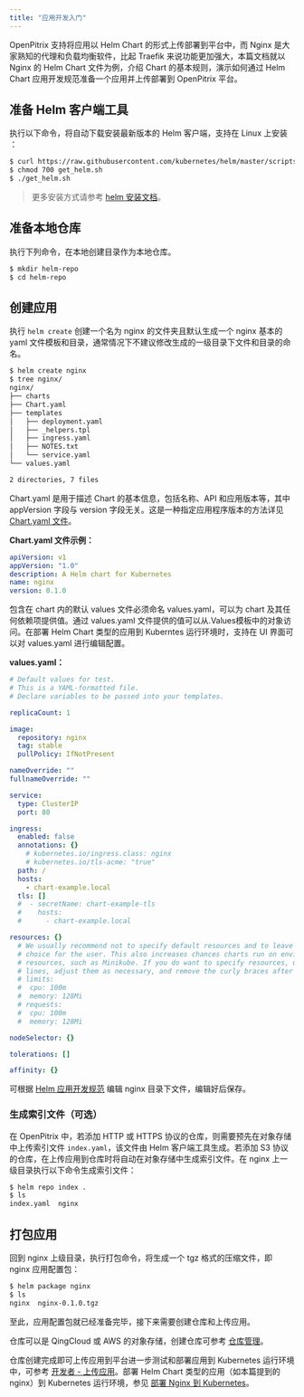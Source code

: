 ```yaml
---
title: "应用开发入门"
---
```


OpenPitrix 支持将应用以 Helm Chart 的形式上传部署到平台中，而 Nginx 是大家熟知的代理和负载均衡软件，比起 Traefik 来说功能更加强大，本篇文档就以 Nginx 的 Helm Chart 文件为例，介绍 Chart 的基本规则，演示如何通过 Helm Chart 应用开发规范准备一个应用并上传部署到 OpenPitrix 平台。

## 准备 Helm 客户端工具

执行以下命令，将自动下载安装最新版本的 Helm 客户端，支持在 Linux 上安装 ：

```bash
$ curl https://raw.githubusercontent.com/kubernetes/helm/master/scripts/get > get_helm.sh
$ chmod 700 get_helm.sh
$ ./get_helm.sh
```

> 更多安装方式请参考 [helm 安装文档](https://github.com/helm/helm/blob/master/docs/install.md#installing-the-helm-client)。

## 准备本地仓库

执行下列命令，在本地创建目录作为本地仓库。

```bash
$ mkdir helm-repo
$ cd helm-repo
```

## 创建应用

执行 `helm create` 创建一个名为 nginx 的文件夹且默认生成一个 nginx 基本的 yaml 文件模板和目录，通常情况下不建议修改生成的一级目录下文件和目录的命名。

```bash
$ helm create nginx
$ tree nginx/
nginx/
├── charts
├── Chart.yaml
├── templates
│   ├── deployment.yaml
│   ├── _helpers.tpl
│   ├── ingress.yaml
│   ├── NOTES.txt
│   └── service.yaml
└── values.yaml

2 directories, 7 files
```

Chart.yaml 是用于描述 Chart 的基本信息，包括名称、API 和应用版本等，其中 appVersion 字段与 version 字段无关。这是一种指定应用程序版本的方法详见 [Chart.yaml 文件](../developer-guide/helm-specification)。

**Chart.yaml 文件示例：**

```yaml
apiVersion: v1
appVersion: "1.0"
description: A Helm chart for Kubernetes
name: nginx
version: 0.1.0
```

包含在 chart 内的默认 values 文件必须命名 values.yaml，可以为 chart 及其任何依赖项提供值。通过 values.yaml 文件提供的值可以从.Values模板中的对象访问。在部署 Helm Chart 类型的应用到 Kuberntes 运行环境时，支持在 UI 界面可以对 values.yaml 进行编辑配置。

**values.yaml：**

```yaml
# Default values for test.
# This is a YAML-formatted file.
# Declare variables to be passed into your templates.

replicaCount: 1

image:
  repository: nginx
  tag: stable
  pullPolicy: IfNotPresent

nameOverride: ""
fullnameOverride: ""

service:
  type: ClusterIP
  port: 80

ingress:
  enabled: false
  annotations: {}
    # kubernetes.io/ingress.class: nginx
    # kubernetes.io/tls-acme: "true"
  path: /
  hosts:
    - chart-example.local
  tls: []
  #  - secretName: chart-example-tls
  #    hosts:
  #      - chart-example.local

resources: {}
  # We usually recommend not to specify default resources and to leave this as a conscious
  # choice for the user. This also increases chances charts run on environments with little
  # resources, such as Minikube. If you do want to specify resources, uncomment the following
  # lines, adjust them as necessary, and remove the curly braces after 'resources:'.
  # limits:
  #  cpu: 100m
  #  memory: 128Mi
  # requests:
  #  cpu: 100m
  #  memory: 128Mi

nodeSelector: {}

tolerations: []

affinity: {}

```

可根据 [Helm 应用开发规范](../developer-guide/helm-specification) 编辑 nginx 目录下文件，编辑好后保存。

### 生成索引文件（可选）

在 OpenPitrix 中，若添加 HTTP 或 HTTPS 协议的仓库，则需要预先在对象存储中上传索引文件 `index.yaml`，该文件由 Helm 客户端工具生成。若添加 S3 协议的仓库，在上传应用到仓库时将自动在对象存储中生成索引文件。在 nginx 上一级目录执行以下命令生成索引文件：

```bash
$ helm repo index .
$ ls
index.yaml  nginx

```

## 打包应用

回到 nginx 上级目录，执行打包命令，将生成一个 tgz 格式的压缩文件，即 nginx 应用配置包：

```bash
$ helm package nginx
$ ls
nginx  nginx-0.1.0.tgz
```
至此，应用配置包就已经准备完毕，接下来需要创建仓库和上传应用。

仓库可以是 QingCloud 或 AWS 的对象存储，创建仓库可参考 [仓库管理](../user-guide/repo-management)。

仓库创建完成即可上传应用到平台进一步测试和部署应用到 Kubernetes 运行环境中，可参考 [开发者 - 上传应用](../getting-start/developer-quick-start/#第二步：上传应用)。部署 Helm Chart 类型的应用（如本篇提到的 nginx）到 Kubernetes 运行环境，参见 [部署 Nginx 到 Kubernetes](../user-guide/deploying-app-on-k8s)。





